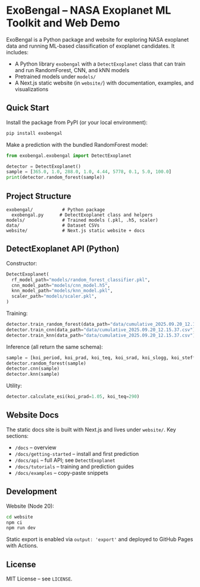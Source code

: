 # ExoBengal – NASA Exoplanet ML Toolkit and Web Demo

ExoBengal is a Python package and website for exploring NASA exoplanet data and running
ML-based classification of exoplanet candidates. It includes:

- A Python library `exobengal` with a `DetectExoplanet` class that can train and run
  RandomForest, CNN, and kNN models
- Pretrained models under `models/`
- A Next.js static website (in `website/`) with documentation, examples, and visualizations

## Quick Start

Install the package from PyPI (or your local environment):

```bash
pip install exobengal
```

Make a prediction with the bundled RandomForest model:

```python
from exobengal.exobengal import DetectExoplanet

detector = DetectExoplanet()
sample = [365.0, 1.0, 288.0, 1.0, 4.44, 5778, 0.1, 5.0, 100.0]
print(detector.random_forest(sample))
```

## Project Structure

```
exobengal/           # Python package
  exobengal.py      # DetectExoplanet class and helpers
models/              # Trained models (.pkl, .h5, scaler)
data/                # Dataset CSVs
website/             # Next.js static website + docs
```

## DetectExoplanet API (Python)

Constructor:

```python
DetectExoplanet(
  rf_model_path="models/random_forest_classifier.pkl",
  cnn_model_path="models/cnn_model.h5",
  knn_model_path="models/knn_model.pkl",
  scaler_path="models/scaler.pkl",
)
```

Training:

```python
detector.train_random_forest(data_path="data/cumulative_2025.09.20_12.15.37.csv")
detector.train_cnn(data_path="data/cumulative_2025.09.20_12.15.37.csv")
detector.train_knn(data_path="data/cumulative_2025.09.20_12.15.37.csv")
```

Inference (all return the same schema):

```python
sample = [koi_period, koi_prad, koi_teq, koi_srad, koi_slogg, koi_steff, koi_impact, koi_duration, koi_depth]
detector.random_forest(sample)
detector.cnn(sample)
detector.knn(sample)
```

Utility:

```python
detector.calculate_esi(koi_prad=1.05, koi_teq=290)
```

## Website Docs

The static docs site is built with Next.js and lives under `website/`. Key sections:

- `/docs` – overview
- `/docs/getting-started` – install and first prediction
- `/docs/api` – full API; see `DetectExoplanet`
- `/docs/tutorials` – training and prediction guides
- `/docs/examples` – copy-paste snippets

## Development

Website (Node 20):

```bash
cd website
npm ci
npm run dev
```

Static export is enabled via `output: 'export'` and deployed to GitHub Pages with Actions.

## License

MIT License – see `LICENSE`.
